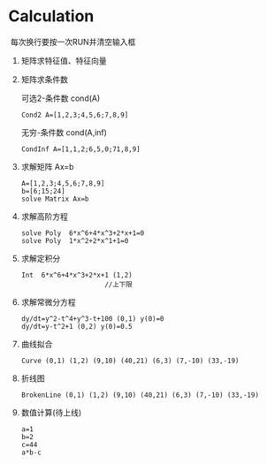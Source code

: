 # Calculation

​                    每次换行要按一次RUN并清空输入框

1. 矩阵求特征值、特征向量   

2. 矩阵求条件数    

   可选2-条件数 cond(A)  

   ~~~ 
   Cond2 A=[1,2,3;4,5,6;7,8,9]
   ~~~

   无穷-条件数 cond(A,inf)

   ~~~
   CondInf A=[1,1,2;6,5,0;71,8,9]
   ~~~

3. 求解矩阵 Ax=b  

   ~~~
   A=[1,2,3;4,5,6;7,8,9]
   b=[6;15;24]
   solve Matrix Ax=b
   ~~~

4. 求解高阶方程  

   ~~~
   solve Poly  6*x^6+4*x^3+2*x+1=0
   solve Poly  1*x^2+2*x^1+1=0
   ~~~

5. 求解定积分  

   ~~~
   Int  6*x^6+4*x^3+2*x+1 (1,2)		
                        //上下限
   ~~~

6. 求解常微分方程  

   ```
   dy/dt=y^2-t^4+y^3-t+100 (0,1) y(0)=0
   dy/dt=y-t^2+1 (0,2) y(0)=0.5
   ```

7. 曲线拟合 

   ~~~
   Curve (0,1) (1,2) (9,10) (40,21) (6,3) (7,-10) (33,-19)
   ~~~

8. 折线图

   ~~~
   BrokenLine (0,1) (1,2) (9,10) (40,21) (6,3) (7,-10) (33,-19)
   ~~~

9. 数值计算(待上线)

   ~~~
   a=1
   b=2
   c=44
   a*b-c
   ~~~

   ​